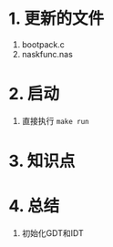 # 1. 更新的文件
1. bootpack.c
2. naskfunc.nas

# 2. 启动
1. 直接执行 `make run`

# 3. 知识点

# 4. 总结
1. 初始化GDT和IDT